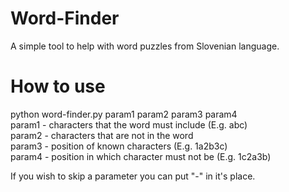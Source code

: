 # Word-Finder
A simple tool to help with word puzzles from Slovenian language.

# How to use
python word-finder.py param1 param2 param3 param4\
param1 - characters that the word must include (E.g. abc)\
param2 - characters that are not in the word\
param3 - position of known characters (E.g. 1a2b3c)\
param4 - position in which character must not be (E.g. 1c2a3b)

If you wish to skip a parameter you can put "-" in it's place.